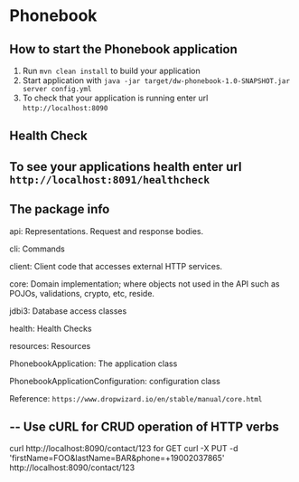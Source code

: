 # Phonebook

How to start the Phonebook application
---

1. Run `mvn clean install` to build your application
1. Start application with `java -jar target/dw-phonebook-1.0-SNAPSHOT.jar server config.yml`
1. To check that your application is running enter url `http://localhost:8090`

Health Check
---

To see your applications health enter url `http://localhost:8091/healthcheck`
--
The package info 
--

api: Representations. Request and response bodies.

cli: Commands

client: Client code that accesses external HTTP services.

core: Domain implementation; where objects not used in the API such as POJOs, validations, crypto, etc, reside.

jdbi3: Database access classes

health: Health Checks

resources: Resources

PhonebookApplication: The application class

PhonebookApplicationConfiguration: configuration class


Reference: `https://www.dropwizard.io/en/stable/manual/core.html`

--
Use cURL for CRUD operation of HTTP verbs
--
curl http://localhost:8090/contact/123 for GET
curl -X PUT -d 'firstName=FOO&lastName=BAR&phone=+19002037865' http://localhost:8090/contact/123
